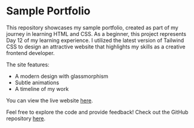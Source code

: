 # Sample Portfolio

This repository showcases my sample portfolio,  created as part of my journey in learning HTML and CSS. As a beginner, this project represents Day 12 of my learning experience. I utilized the latest version of Tailwind CSS to design an attractive website that highlights my skills as a creative frontend developer.

The site features:
- A modern design with glassmorphism
- Subtle animations
- A timeline of my work

You can view the live website [here](https://super-croissant-497fac.netlify.app/).

Feel free to explore the code and provide feedback! Check out the GitHub repository [here](https://github.com/Uday-04-developer/Sample_portfolio).
